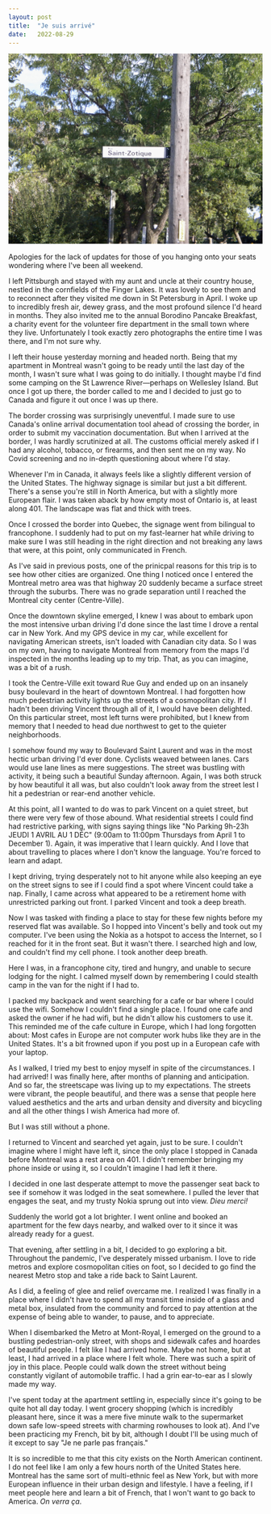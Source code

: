 ```yaml
---
layout: post
title:  "Je suis arrivé"
date:   2022-08-29
---
```


![Rue Saint-Zotique](/images/rue-saint-zotique.jpg)

Apologies for the lack of updates for those of you hanging onto your seats
wondering where I've been all weekend.

I left Pittsburgh and stayed with my aunt and uncle at their country
house, nestled in the cornfields of the Finger Lakes. It was lovely to see
them and to reconnect after they visited me down in St Petersburg in
April. I woke up to incredibly fresh air, dewey grass, and the most
profound silence I'd heard in months. They also invited me to the annual
Borodino Pancake Breakfast, a charity event for the volunteer fire
department in the small town where they live. Unfortunately I took exactly
zero photographs the entire time I was there, and I'm not sure why.

I left their house yesterday morning and headed north. Being that my
apartment in Montreal wasn't going to be ready until the last day of the
month, I wasn't sure what I was going to do initially. I thought maybe I'd
find some camping on the St Lawrence River—perhaps on Wellesley Island.
But once I got up there, the border called to me and I decided to just go
to Canada and figure it out once I was up there.

The border crossing was surprisingly uneventful. I made sure to use
Canada's online arrival documentation tool ahead of crossing the border,
in order to submit my vaccination documentation. But when I arrived at the
border, I was hardly scrutinized at all. The customs official merely asked
if I had any alcohol, tobacco, or firearms, and then sent me on my way. No
Covid screening and no in-depth questioning about where I'd stay.

Whenever I'm in Canada, it always feels like a slightly different version
of the United States. The highway signage is similar but just a bit
different. There's a sense you're still in North America, but with
a slightly more European flair. I was taken aback by how empty most of
Ontario is, at least along 401. The landscape was flat and thick with
trees.

Once I crossed the border into Quebec, the signage went from bilingual to
francophone. I suddenly had to put on my fast-learner hat while driving to
make sure I was still heading in the right direction and not breaking any
laws that were, at this point, only communicated in French.

As I've said in previous posts, one of the prinicpal reasons for this trip
is to see how other cities are organized. One thing I noticed once
I entered the Montreal metro area was that highway 20 suddenly became
a surface street through the suburbs. There was no grade separation until
I reached the Montreal city center (Centre-Ville).

Once the downtown skyline emerged, I knew I was about to embark upon the
most intensive urban driving I'd done since the last time I drove a rental
car in New York. And my GPS device in my car, while excellent for
navigating American streets, isn't loaded with Canadian city data. So
I was on my own, having to navigate Montreal from memory from the maps I'd
inspected in the months leading up to my trip. That, as you can imagine,
was a bit of a rush.

I took the Centre-Ville exit toward Rue Guy and ended up on an insanely
busy boulevard in the heart of downtown Montreal. I had forgotten how much
pedestrian activity lights up the streets of a cosmopolitan city. If
I hadn't been driving Vincent through all of it, I would have been
delighted. On this particular street, most left turns were prohibited, but
I knew from memory that I needed to head due northwest to get to the
quieter neighborhoods.

I somehow found my way to Boulevard Saint Laurent and was in the
most hectic urban driving I'd ever done. Cyclists weaved between lanes.
Cars would use lane lines as mere suggestions. The street was bustling
with activity, it being such a beautiful Sunday afternoon. Again, I was
both struck by how beautiful it all was, but also couldn't look away from
the street lest I hit a pedestrian or rear-end another vehicle.

At this point, all I wanted to do was to park Vincent on a quiet street,
but there were very few of those abound. What residential streets I could
find had restrictive parking, with signs saying things like "No Parking
9h-23h JEUDI 1 AVRIL AU 1 DÉC" (9:00am to 11:00pm Thursdays from April
1 to December 1). Again, it was imperative that I learn quickly. And
I love that about travelling to places where I don't know the language.
You're forced to learn and adapt.

I kept driving, trying desperately not to hit anyone while also keeping an
eye on the street signs to see if I could find a spot where Vincent could
take a nap. Finally, I came across what appeared to be a retirement home
with unrestricted parking out front. I parked Vincent and took a deep
breath.

Now I was tasked with finding a place to stay for these few nights before
my reserved flat was available. So I hopped into Vincent's belly and took
out my computer. I've been using the Nokia as a hotspot to access the
Internet, so I reached for it in the front seat. But it wasn't there.
I searched high and low, and couldn't find my cell phone. I took another
deep breath.

Here I was, in a francophone city, tired and hungry, and unable to secure
lodging for the night. I calmed myself down by remembering I could stealth
camp in the van for the night if I had to.

I packed my backpack and went searching for a cafe or bar where I could
use the wifi. Somehow I couldn't find a single place. I found one cafe and
asked the owner if he had wifi, but he didn't allow his customers to use
it. This reminded me of the cafe culture in Europe, which I had long
forgotten about: Most cafes in Europe are not computer work hubs like they
are in the United States. It's a bit frowned upon if you post up in
a European cafe with your laptop.

As I walked, I tried my best to enjoy myself in spite of the
circumstances. I had arrived! I was finally here, after months of planning
and anticipation. And so far, the streetscape was living up to my
expectations. The streets were vibrant, the people beautiful, and there
was a sense that people here valued aesthetics and the arts and urban
density and diversity and bicycling and all the other things I wish
America had more of.

But I was still without a phone.

I returned to Vincent and searched yet again, just to be sure. I couldn't
imagine where I might have left it, since the only place I stopped in
Canada before Montreal was a rest area on 401. I didn't remember bringing
my phone inside or using it, so I couldn't imagine I had left it there.

I decided in one last desperate attempt to move the passenger seat back to
see if somehow it was lodged in the seat somewhere. I pulled the lever
that engages the seat, and my trusty Nokia sprung out into view. _Dieu
merci!_

Suddenly the world got a lot brighter. I went online and booked an
apartment for the few days nearby, and walked over to it since it was
already ready for a guest.

That evening, after settling in a bit, I decided to go exploring a bit.
Throughout the pandemic, I've desperately missed urbanism. I love to ride
metros and explore cosmopolitan cities on foot, so I decided to go find
the nearest Metro stop and take a ride back to Saint Laurent. 

As I did, a feeling of glee and relief overcame me. I realized I was
finally in a place where I didn't have to spend all my transit time inside
of a glass and metal box, insulated from the community and forced to pay
attention at the expense of being able to wander, to pause, and to
appreciate. 

When I disembarked the Metro at Mont-Royal, I emerged on the ground to
a bustling pedestrian-only street, with shops and sidewalk cafes and
hoardes of beautiful people. I felt like I had arrived home. Maybe not
home, but at least, I had arrived in a place where I felt whole. There was
such a spirit of joy in this place. People could walk down the street
without being constantly vigilant of automobile traffic. I had a grin
ear-to-ear as I slowly made my way.

I've spent today at the apartment settling in, especially since it's going
to be quite hot all day today. I went grocery shopping (which is
incredibly pleasant here, since it was a mere five minute walk to the
supermarket down safe low-speed streets with charming rowhouses to look
at). And I've been practicing my French, bit by bit, although I doubt I'll
be using much of it except to say "Je ne parle pas français."

It is so incredible to me that this city exists on the North American
continent. I do not feel like I am only a few hours north of the United
States here. Montreal has the same sort of multi-ethnic feel as New York,
but with more European influence in their urban design and lifestyle.
I have a feeling, if I meet people here and learn a bit of French, that
I won't want to go back to America. _On verra ça_.
